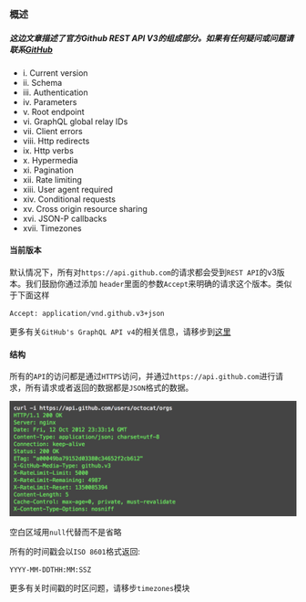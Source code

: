 ### 概述

##### 这边文章描述了官方Github REST API V3的组成部分。如果有任何疑问或问题请联系[GitHub](https://github.com/contact)

-    i. Current version
-   ii. Schema
-  iii. Authentication 
-   iv. Parameters
-    v. Root endpoint
-   vi. GraphQL global relay IDs
-  vii. Client errors
- viii. Http redirects
-   ix. Http verbs
-    x. Hypermedia
-   xi. Pagination
-  xii. Rate limiting
- xiii. User agent required
-  xiv. Conditional requests
-   xv. Cross origin resource sharing
-  xvi. JSON-P callbacks
- xvii. Timezones

#### 当前版本

默认情况下，所有对`https://api.github.com`的请求都会受到`REST API`的v3版本。我们鼓励你通过添加 `header`里面的参数`Accept`来明确的请求这个版本。类似于下面这样

	Accept: application/vnd.github.v3+json

更多有关`GitHub's GraphQL API v4`的相关信息，请移步到[这里](https://developer.github.com/v4/)

#### 结构

所有的`API`的访问都是通过`HTTPS`访问，并通过`https://api.github.com`进行请求，所有请求或者返回的数据都是`JSON`格式的数据。

![schema](https://github.com/5ibinbin/github-api-v3/blob/master/img/current1.png)

空白区域用`null`代替而不是省略

所有的时间戳会以`ISO 8601`格式返回:

	YYYY-MM-DDTHH:MM:SSZ

更多有关时间戳的时区问题，请移步`timezones`模块

